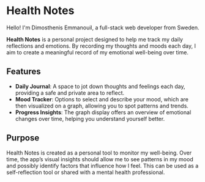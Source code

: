 # Health Notes

Hello! I'm Dimosthenis Emmanouil, a full-stack web developer from Sweden.

**Health Notes** is a personal project designed to help me track my daily reflections and emotions. By recording my thoughts and moods each day, I aim to create a meaningful record of my emotional well-being over time.

## Features

- **Daily Journal**: A space to jot down thoughts and feelings each day, providing a safe and private area to reflect.
- **Mood Tracker**: Options to select and describe your mood, which are then visualized on a graph, allowing you to spot patterns and trends.
- **Progress Insights**: The graph display offers an overview of emotional changes over time, helping you understand yourself better.

## Purpose

Health Notes is created as a personal tool to monitor my well-being. Over time, the app’s visual insights should allow me to see patterns in my mood and possibly identify factors that influence how I feel. This can be used as a self-reflection tool or shared with a mental health professional.
